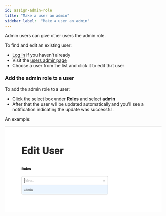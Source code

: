 ```yaml
---
id: assign-admin-role
title: "Make a user an admin"
sidebar_label:  "Make a user an admin"
---
```


Admin users can give other users the admin role.

To find and edit an existing user:

- [Log in]({{appURL}}/auth/openstreetmap) if you haven't already
- Visit the [users admin page]({{appURL}}/admin/users)
- Choose a user from the list and click it to edit that user

### Add the admin role to a user

To add the admin role to a user:

- Click the select box under **Roles** and select **admin**
- After that the user will be updated automatically and you'll see a notification indicating the update was successful.

An example:

![Assigning admin role to a user](../assets/assign-admin-role.png)
